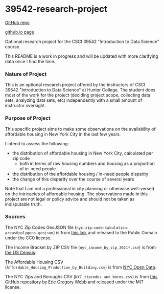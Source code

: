 # 39542-research-project
[GitHub repo](https://github.com/JasonWu00/39542-research-project/)

[github.io page](https://jasonwu00.github.io/39542-research-project/)

Optional research project for the CSCI 39542 "Introduction to Data Science" course.

This README is a work in progress and will be updated with more clarifying data once I find the time.

### Nature of Project
This is an optional research project offered by the instructors of CSCI 39542 "Introduction to Data Science" at Hunter College. The student does most of the work for the project (deciding project scope, collecting data sets, analyzing data sets, etc) independently with a small amount of instructor oversight.

### Purpose of Project
This specific project aims to make some observations on the availability of affordable housing in New York City in the last few years.

I intend to assess the following:
- the distribution of affordable housing in New York City, calculated per zip code
  - both in terms of raw housing numbers and housing as a proportion of in-need people
- the distribution of the affordable housing / in-need people disparity
- the change of this disparity over the course of several years

Note that I am not a professional in city planning or otherwise well-versed on the intricacies of affordable housing. The observations made in this project are not legal or policy advice and should not be taken as indisputable truth.

### Sources
The NYC Zip Codes GeoJSON file (`nyc-zip-code-tabulation-areas0polygons.geojson`) is from [this link](https://www.kaggle.com/datasets/saidakbarp/nyc-zipcode-geodata?resource=download) and released to the Public Domain under the CC0 license.

The Income Bracket by ZIP CSV file (`nyc_income_by_zip_2021*.csv`) is from [the US Census](https://data.census.gov/table?q=Income+and+Earnings&t=Earnings+(Individuals):Income+(Households,+Families,+Individuals)&g=1600000US3651000,3651000$8600000&tid=ACSST5Y2021.S1901).

The Affordable Housing CSV (`Affordable_Housing_Production_by_Building.csv`) is from [NYC Open Data](https://data.cityofnewyork.us/Housing-Development/Affordable-Housing-Production-by-Building/hg8x-zxpr).

The NYC Zips and Boroughs CSV (`NYC_zipcodes_and_boros.csv`) is from [this GitHub repository by Eric Gregory Webb](https://github.com/erikgregorywebb/nyc-housing/blob/master/Data/nyc-zip-codes.csv) and released under the MIT license.